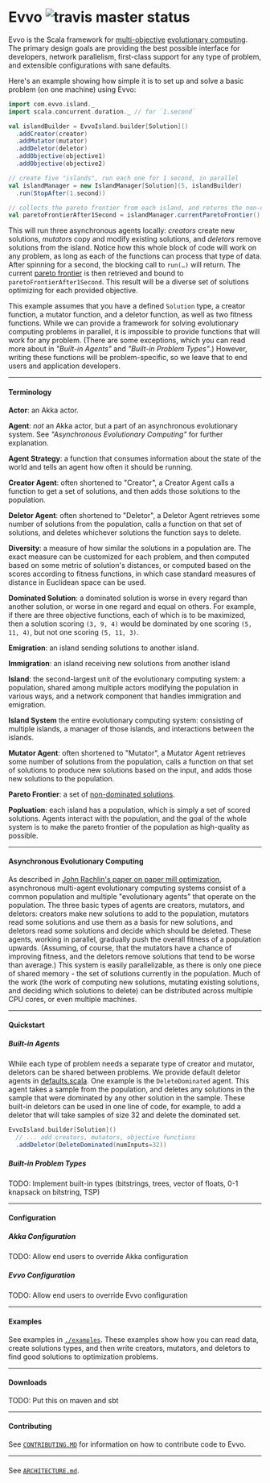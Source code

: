 # Evvo ![travis master status](https://travis-ci.org/evvo-labs/evvo.svg?branch=master) 


Evvo is the Scala framework for [multi-objective](https://en.wikipedia.org/wiki/Multi-objective_optimization) [evolutionary computing](https://en.wikipedia.org/wiki/Evolutionary_computation). The primary design goals are providing the best possible interface for developers, network parallelism, first-class support for any type of problem, and extensible configurations with sane defaults.

Here's an example showing how simple it is to set up and solve a basic problem (on one machine) using Evvo:
```scala
import com.evvo.island._ 
import scala.concurrent.duration._ // for `1.second`

val islandBuilder = EvvoIsland.builder[Solution]()
  .addCreator(creator)
  .addMutator(mutator)
  .addDeletor(deletor)
  .addObjective(objective1)
  .addObjective(objective2)

// create five "islands", run each one for 1 second, in parallel
val islandManager = new IslandManager[Solution](5, islandBuilder)
  .run(StopAfter(1.second))

// collects the pareto frontier from each island, and returns the non-dominated set from there 
val paretoFrontierAfter1Second = islandManager.currentParetoFrontier()
```

This will run three asynchronous agents locally: _creators_ create new solutions, _mutators_ copy and modify existing solutions, and _deletors_ remove solutions from the island. Notice how this whole block of code will work on any problem, as long as each of the functions can process that type of data. After spinning for a second, the blocking call to `run(…)` will return. The current [pareto frontier](https://en.wikipedia.org/wiki/Pareto_efficiency#Use_in_engineering) is then retrieved and bound to `paretoFrontierAfter1Second`. This result will be a diverse set of solutions optimizing for each provided objective. 

This example assumes that you have a defined `Solution` type, a creator function, a mutator function, and a deletor function, as well as two fitness functions. While we can provide a framework for solving evolutionary computing problems in parallel, it is impossible to provide functions that will work for any problem. (There are some exceptions, which you can read more about in _"Built-in Agents"_ and _"Built-in Problem Types"_.) However, writing these functions will be problem-specific, so we leave that to end users and application developers.

-------------------------------------------------------------------------------
#### Terminology
**Actor**: an Akka actor.

**Agent**: _not_ an Akka actor, but a part of an asynchronous evolutionary system. See _"Asynchronous Evolutionary Computing"_ for further explanation.

**Agent Strategy**: a function that consumes information about the state of the world and tells an agent how often it should be running.

**Creator Agent**: often shortened to "Creator", a Creator Agent calls a function to get a set of solutions, and then adds those solutions to the population. 

**Deletor Agent**: often shortened to "Deletor", a Deletor Agent retrieves some number of solutions from the population, calls a function on that set of solutions, and deletes whichever solutions the function says to delete.

**Diversity**: a measure of how similar the solutions in a population are. The exact measure can be customized for each problem, and then computed based on  some metric of solution's distances, or computed based on the scores according to fitness functions, in which case standard measures of distance in Euclidean space can be used.

**Dominated Solution**: a dominated solution is worse in every regard than another solution, or worse in one regard and equal on others. For example, if there are three objective functions, each of which is to be maximized, then a solution scoring `(3, 9, 4)` would be dominated by one scoring `(5, 11, 4)`, but not one scoring `(5, 11, 3)`.

**Emigration**: an island sending solutions to another island.

**Immigration**: an island receiving new solutions from another island

**Island**: the second-largest unit of the evolutionary computing system: a population, shared among multiple actors modifying the population in various ways, and a network component that handles immigration and emigration. 

**Island System** the entire evolutionary computing system: consisting of multiple islands, a manager of those islands, and interactions between the islands.

**Mutator Agent**: often shortened to "Mutator", a Mutator Agent retrieves some number of solutions from the population, calls a function on that set of solutions to produce new solutions based on the input, and adds those new solutions to the population.

**Pareto Frontier**: a set of [non-dominated solutions](https://en.wikipedia.org/wiki/Pareto_efficiency#Pareto_frontier).

**Popluation**: each island has a population, which is simply a set of scored solutions. Agents interact with the population, and the goal of the whole system is to make the pareto frontier of the population as high-quality as possible.

-------------------------------------------------------------------------------
#### Asynchronous Evolutionary Computing
As described in [John Rachlin's paper on paper mill optimization](https://www.researchgate.net/profile/Richard_Goodwin2/publication/245797473_Cooperative_Multiobjective_Decision_Support_for_the_Paper_Industry/links/0046352ca1becd5890000000.pdf), asynchronous multi-agent evolutionary computing systems consist of a common population and multiple "evolutionary agents" that operate on the population. The three basic types of agents are creators, mutators, and deletors: creators make new solutions to add to the population, mutators read some solutions and use them as a basis for new solutions, and deletors read some solutions and decide which should be deleted. These agents, working in parallel, gradually push the overall fitness of a population upwards. (Assuming, of course, that the mutators have a chance of improving fitness, and the deletors remove solutions that tend to be worse than average.) This system is easily parallelizable, as there is only one piece of shared memory - the set of solutions currently in the population. Much of the work (the work of computing new solutions, mutating existing solutions, and deciding which solutions to delete) can be distributed across multiple CPU cores, or even multiple machines.

-------------------------------------------------------------------------------
#### Quickstart
##### Built-in Agents
While each type of problem needs a separate type of creator and mutator, deletors can be shared between problems.
We provide default deletor agents in [defaults.scala](src/main/scala/com/evvo/agent/defaults/defaults.scala). One example is the `DeleteDominated` agent. This agent takes a sample from the population, and deletes any solutions in the sample that were dominated by any other solution in the sample. These built-in deletors can be used in one line of code, for example, to add a deletor that will take samples of size 32 and delete the dominated set.

```scala
EvvoIsland.builder[Solution]()
  // ... add creators, mutators, objective functions
  .addDeletor(DeleteDominated(numInputs=32))
```


##### Built-in Problem Types
TODO: Implement built-in types (bitstrings, trees, vector of floats, 0-1 knapsack on bitstring, TSP)

-------------------------------------------------------------------------------
#### Configuration
##### Akka Configuration
TODO: Allow end users to override Akka configuration
##### Evvo Configuration
TODO: Allow end users to override Evvo configuration

-------------------------------------------------------------------------------
#### Examples
See examples in [`./examples`](examples). These examples show how you can read data, create solutions types, and then write creators, mutators, and deletors to find good solutions to optimization problems.

-------------------------------------------------------------------------------
#### Downloads
TODO: Put this on maven and sbt

-------------------------------------------------------------------------------
#### Contributing
See [`CONTRIBUTING.MD`](CONTRIBUTING.md) for information on how to contribute code to Evvo.

-------------------------------------------------------------------------------
#### 
See [`ARCHITECTURE.md`](doc/ARCHITECTURE.md).
